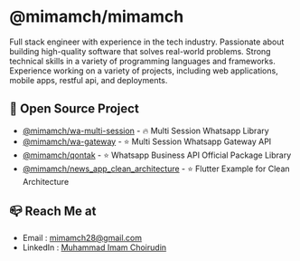 
# @mimamch/mimamch

Full stack engineer with experience in the tech industry. Passionate about building high-quality software that solves real-world problems. Strong technical skills in a variety of programming languages and frameworks. Experience working on a variety of projects, including web applications, mobile apps, restful api, and deployments.

## 📂 Open Source Project
- [@mimamch/wa-multi-session](https://github.com/mimamch/wa-multi-session) - 🔥 Multi Session Whatsapp Library
- [@mimamch/wa-gateway](https://github.com/mimamch/wa-gateway) - ⭐️ Multi Session Whatsapp Gateway API
- [@mimamch/qontak](https://github.com/mimamch/whatsapp) - ⭐️ Whatsapp Business API Official Package Library
- [@mimamch/news_app_clean_architecture](https://github.com/mimamch/news_app_clean_architecture) - ⭐️ Flutter Example for Clean Architecture


## 📪 Reach Me at
- Email : [mimamch28@gmail.com](mailto:mimamch28@gmail.com)
- LinkedIn : [Muhammad Imam Choirudin](https://www.linkedin.com/in/mimamch/)


